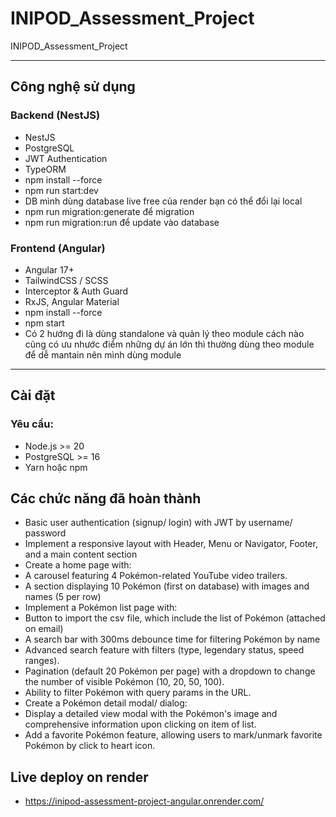 # INIPOD_Assessment_Project
INIPOD_Assessment_Project

---

##  Công nghệ sử dụng

### Backend (NestJS)
-  NestJS
-  PostgreSQL
-  JWT Authentication
-  TypeORM
-  npm install --force 
-  npm run start:dev
-  DB mình dùng database live free của render bạn có thể đổi lại local
-  npm run migration:generate để migration
-  npm run migration:run để update vào database


### Frontend (Angular)
-  Angular 17+
-  TailwindCSS / SCSS
-  Interceptor & Auth Guard
-  RxJS, Angular Material
-  npm install --force 
-  npm start
-  Có 2 hướng đi là dùng standalone và quản lý theo module cách nào cũng có ưu nhước điểm những dự án lớn thì thường dùng theo  module để dễ mantain nên mình dùng module
---

## Cài đặt

### Yêu cầu:
- Node.js >= 20
- PostgreSQL >= 16
- Yarn hoặc npm

##  Các chức năng đã hoàn thành
-   Basic user authentication (signup/ login) with JWT by username/ password
-	Implement a responsive layout with Header, Menu or Navigator, Footer, and a main content section
-	Create a home page with:
-	A carousel featuring 4 Pokémon-related YouTube video trailers. 
-	A section displaying 10 Pokémon (first on database) with images and names (5 per row)
-	Implement a Pokémon list page with:
-	Button to import the csv file, which include the list of Pokémon (attached on email)
-	A search bar with 300ms debounce time for filtering Pokémon by name
-	Advanced search feature with filters (type, legendary status, speed ranges).
-	Pagination (default 20 Pokémon per page) with a dropdown to change the number of visible Pokémon (10, 20, 50, 100).
-	Ability to filter Pokémon with query params in the URL.
-	Create a Pokémon detail modal/ dialog:
-	Display a detailed view modal with the Pokémon's image and comprehensive information upon clicking on item of list.
-	Add a favorite Pokémon feature, allowing users to mark/unmark favorite Pokémon by click to heart icon.

##  Live deploy on render
- https://inipod-assessment-project-angular.onrender.com/